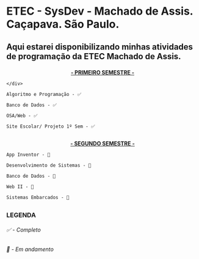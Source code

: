 # ETEC - SysDev - Machado de Assis. Caçapava. São Paulo.

## <p align="left">Aqui estarei disponibilizando minhas atividades de programação da ETEC Machado de Assis.</p>



  <div>
    <p align="center"><B><U>- PRIMEIRO SEMESTRE - </B></U></p>
  
    </div>
  
    Algoritmo e Programação - ✅
    
    Banco de Dados - ✅
  
    OSA/Web - ✅
 
    Site Escolar/ Projeto 1º Sem - ✅
  </div>
  
  ##
   <div>
    <p align="center"><B><U>- SEGUNDO SEMESTRE - </B></U></p>
  
   </div>
  
    App Inventor - 🔷
    
    Desenvolvimento de Sistemas - 🔷
    
    Banco de Dados - 🔷
  
    Web II - 🔷
 
    Sistemas Embarcados - 🔷

  </div>
  
  ##
  
  ### LEGENDA 
  <h6>✅ - Completo</h6>
  <h6>🔷 - Em andamento</h6>
